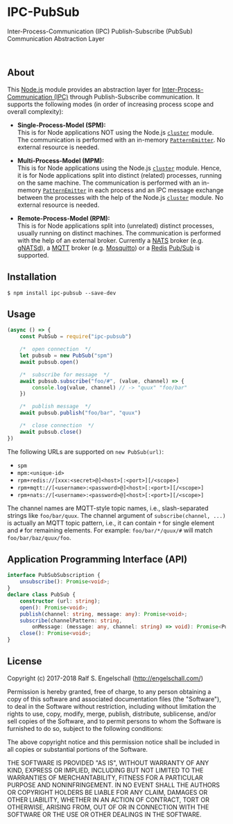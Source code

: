 
IPC-PubSub
==========

Inter-Process-Communication (IPC) Publish-Subscribe (PubSub) Communication Abstraction Layer

<p/>
<img src="https://nodei.co/npm/ipc-pubsub.png?downloads=true&stars=true" alt=""/>

<p/>
<img src="https://david-dm.org/rse/ipc-pubsub.png" alt=""/>

About
-----

This [Node.js](https://nodejs.org) module provides an
abstraction layer for [Inter-Process-Communication
(IPC)](https://en.wikipedia.org/wiki/Inter-process_communication)
through Publish-Subscribe communication. It supports the following modes
(in order of increasing process scope and overall complexity):

- **Single-Process-Model (SPM):**<br/>
  This is for Node applications NOT using the Node.js
  [`cluster`](https://nodejs.org/api/cluster.html) module.
  The communication is performed with an in-memory
  [`PatternEmitter`](http://npmjs.com/pattern-emitter). No external
  resource is needed.

- **Multi-Process-Model (MPM):**<br/>
  This is for Node applications using the Node.js
  [`cluster`](https://nodejs.org/api/cluster.html) module. Hence, it is
  for Node applications split into distinct (related) processes, running
  on the same machine. The communication is performed with an in-memory
  [`PatternEmitter`](http://npmjs.com/pattern-emitter) in each process
  and an IPC message exchange between the processes with the help of the
  Node.js [`cluster`](https://nodejs.org/api/cluster.html) module. No
  external resource is needed.

- **Remote-Process-Model (RPM):**<br/>
  This is for Node applications split into (unrelated)
  distinct processes, usually running on distinct machines.
  The communication is performed with the help of an
  external broker. Currently a [NATS](https://nats.io/)
  broker (e.g. [gNATSd](https://github.com/nats-io/gnatsd)),
  a [MQTT](http://mqtt.org/) broker (e.g.
  [Mosquitto](https://mosquitto.org/)) or a [Redis](https://redis.io/)
  [Pub/Sub](https://redis.io/topics/pubsub) is supported.

Installation
------------

```shell
$ npm install ipc-pubsub --save-dev
```

Usage
-----

```js
(async () => {
    const PubSub = require("ipc-pubsub")

    /*  open connection  */
    let pubsub = new PubSub("spm")
    await pubsub.open()

    /*  subscribe for message  */
    await pubsub.subscribe("foo/#", (value, channel) => {
        console.log(value, channel) // -> "quux" "foo/bar"
    })

    /*  publish message  */
    await pubsub.publish("foo/bar", "quux")

    /*  close connection  */
    await pubsub.close()
})
```

The following URLs are supported on `new PubSub(url)`:

- `spm`
- `mpm:<unique-id>`
- `rpm+redis://[xxx:<secret>@]<host>[:<port>][/<scope>]`
- `rpm+mqtt://[<username>:<password>@]<host>[:<port>][/<scope>]`
- `rpm+nats://[<username>:<password>@]<host>[:<port>][/<scope>]`

The channel names are MQTT-style topic names, i.e., slash-separated strings
like `foo/bar/quux`. The channel argument of `subscribe(channel, ...)`
is actually an MQTT topic pattern, i.e., it can contain `*` for single
element and `#` for remaining elements. For example: `foo/bar/*/quux/#`
will match `foo/bar/baz/quux/foo`.

Application Programming Interface (API)
---------------------------------------

```ts
interface PubSubSubscription {
    unsubscribe(): Promise<void>;
}
declare class PubSub {
    constructor (url: string);
    open(): Promise<void>;
    publish(channel: string, message: any): Promise<void>;
    subscribe(channelPattern: string,
        onMessage: (message: any, channel: string) => void): Promise<PubSubSubscription>;
    close(): Promise<void>;
}
```

License
-------

Copyright (c) 2017-2018 Ralf S. Engelschall (http://engelschall.com/)

Permission is hereby granted, free of charge, to any person obtaining
a copy of this software and associated documentation files (the
"Software"), to deal in the Software without restriction, including
without limitation the rights to use, copy, modify, merge, publish,
distribute, sublicense, and/or sell copies of the Software, and to
permit persons to whom the Software is furnished to do so, subject to
the following conditions:

The above copyright notice and this permission notice shall be included
in all copies or substantial portions of the Software.

THE SOFTWARE IS PROVIDED "AS IS", WITHOUT WARRANTY OF ANY KIND,
EXPRESS OR IMPLIED, INCLUDING BUT NOT LIMITED TO THE WARRANTIES OF
MERCHANTABILITY, FITNESS FOR A PARTICULAR PURPOSE AND NONINFRINGEMENT.
IN NO EVENT SHALL THE AUTHORS OR COPYRIGHT HOLDERS BE LIABLE FOR ANY
CLAIM, DAMAGES OR OTHER LIABILITY, WHETHER IN AN ACTION OF CONTRACT,
TORT OR OTHERWISE, ARISING FROM, OUT OF OR IN CONNECTION WITH THE
SOFTWARE OR THE USE OR OTHER DEALINGS IN THE SOFTWARE.

